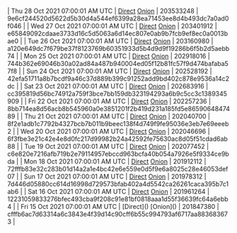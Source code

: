 | Thu 28 Oct 2021 07:00:01 AM UTC | [Direct](https://oshi.at/KXFXys) [Onion](http://oshiatwowvdbshka.onion/KXFXys) | 203533248 | 9e6cf244520d5622d5b30d4a544ef6399a28ea71453ee8d4b493dc7a0ad0f046 | 
| Wed 27 Oct 2021 07:00:01 AM UTC | [Direct](https://oshi.at/LfPGTn) [Onion](http://oshiatwowvdbshka.onion/LfPGTn) | 203401912 | e65849092cdaae3733d16c5d5063a6d14ec807e0ab9b7fcb9ef8ec0a0013bae0 | 
| Tue 26 Oct 2021 07:00:01 AM UTC | [Direct](https://oshi.at/zQjzsh) [Onion](http://oshiatwowvdbshka.onion/zQjzsh) | 203160980 | a120e649dc7f679be37f8123769b60351933d5b4d9d9f19286b6f5b2d5aebb74 | 
| Mon 25 Oct 2021 07:00:01 AM UTC | [Direct](https://oshi.at/UqgznQ) [Onion](http://oshiatwowvdbshka.onion/UqgznQ) | 202918016 | 744b362e69046b30a02ad84a487b940004ed05f12b81fc57f9d474bafaba57f8 | 
| Sun 24 Oct 2021 07:00:01 AM UTC | [Direct](https://oshi.at/jmEcMy) [Onion](http://oshiatwowvdbshka.onion/jmEcMy) | 202528192 | 42efa51711a8b7bcdf9a46c37d889b399c91252add9bd402c878e9536a14c2dc | 
| Sat 23 Oct 2021 07:00:01 AM UTC | [Direct](https://oshi.at/wyaPNR) [Onion](http://oshiatwowvdbshka.onion/wyaPNR) | 202683916 | cc395819d56bc74912a759f3bce7bb159db323194293a6b9c5cc3c1389345909 | 
| Fri 22 Oct 2021 07:00:01 AM UTC | [Direct](https://oshi.at/kNiEqy) [Onion](http://oshiatwowvdbshka.onion/kNiEqy) | 202257236 | 8bb714ea8d56acb8b545960a0e3851201f2b419d231a185fd5e8659064847489 | 
| Thu 21 Oct 2021 07:00:01 AM UTC | [Direct](https://oshi.at/ajRQiP) [Onion](http://oshiatwowvdbshka.onion/ajRQiP) | 202040700 | 8f2e1adb1c7792b4327bcb7b011b9beec138f4d749f9fe95036e3eb7e69eeeb2 | 
| Wed 20 Oct 2021 07:00:01 AM UTC | [Direct](https://oshi.at/KUbWuh) [Onion](http://oshiatwowvdbshka.onion/KUbWuh) | 202046696 | 6f3fbe3e21c42e4e8d0fc217d99982b24a42592fe75630ac8d05f51cdad6ab88 | 
| Tue 19 Oct 2021 07:00:01 AM UTC | [Direct](https://oshi.at/cWkMgx) [Onion](http://oshiatwowvdbshka.onion/cWkMgx) | 202077452 | c6e820e7216afb719b2e79114957ebccd963bcfa40b054a7926e5f9334ce9bda | 
| Mon 18 Oct 2021 07:00:01 AM UTC | [Direct](https://oshi.at/bWuDXd) [Onion](http://oshiatwowvdbshka.onion/bWuDXd) | 201912112 | 72fffb83e32c283b01d14a2a1e4bc42e6e559e0d5f9e6a8025c28e46053def07 | 
| Sun 17 Oct 2021 07:00:01 AM UTC | [Direct](https://oshi.at/NjQHxQ) [Onion](http://oshiatwowvdbshka.onion/NjQHxQ) | 201978312 | 7d446d05880cc614d16998d729573bfab402a4d5542ca26261caca395b7c1ab6 | 
| Sat 16 Oct 2021 07:00:01 AM UTC | [Direct](https://oshi.at/LWUwqL) [Onion](http://oshiatwowvdbshka.onion/LWUwqL) | 201961264 | 12231059833276bfec493cba9f208c91e81bf0818aaa1d55f36639fc64a6ebb4 | 
| Fri 15 Oct 2021 07:00:01 AM UTC | [Direct](</body></html>) [Onion](</body></html>) | 201847380 | cfffb6ac7d63314a6c3843e4f39d14c90cff6b55c994793af6717aa883683673 | 

